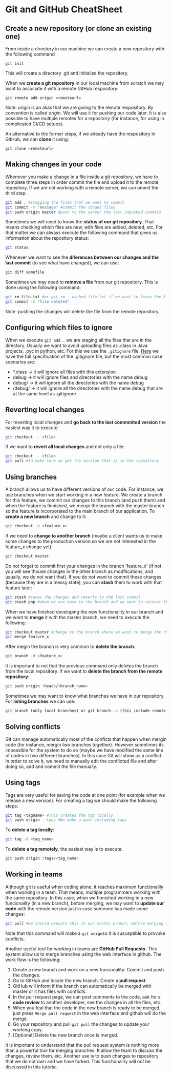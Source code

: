# Git and GitHub CheatSheet
## Create a new repository (or clone an existing one)
From inside a directory in our machine we can create a new repository with the following command
```
git init
```
This will create a directory .git and initialize the repository.

When we **create a git repository** in our local machine from scratch we may want to associate it with a remote GitHub respository:
```git
git remote add origin <remoteurl>
```
Note: *origin* is an alias that we are giving to the remote respository. By convention is called *origin*. We will use it for pushing our code later. It is also possible to have multiple remotes for a repository (for instance, for using in complicated CI/CD setups).

An alternative to the former steps, if we already have the respository in GitHub, we can **clone** it using:
```
git clone <remoteurl>
```
## Making changes in your code
Whenever you make a change in a file inside a git repository, we have to complete three steps in order commit the file and upload it to the remote repository. If we are not working with a remote server, we can ommit the third step:
```bash
git add . #stagging the files that we want to commit
git commit -m "message" #commit the staged files
git push origin master #push to the server the last unpushed commits
```
Sometimes we will need to know the **status of our git repository**. That means checking which files are new, with files are added, deleted, etc. For that matter we can always execute the following command that gives us information about the repository status:
```bash
git status
```
Whenever we want to see the **diferences between our changes and the last commit** (to see what have changed), we can use:
```bash
git diff somefile
```

Sometimes we may need to **remove a file** from our git repository. This is done using the following command:
```bash
git rm file.txt #or git rm --cached file.txt if we want to leave the file in our filessystem
git commit -m "file deleted"
```
Note: pushing the changes will delete the file from the remote repository.

## Configuring which files to ignore
When we execute `git add .` we are staging all the files that are in the directory. Usually we want to avoid uploading files as .class in Java projects, .pyc in python, etc. For this we use the `.gitignore` file. [Here](https://git-scm.com/docs/gitignore) we have the full specification of the .gitignore file, but the most common case scenarios are:
* *.class -> it will ignore all files with this extension
* debug -> it will ignore files and directories with the name debug
* debug/ -> it will ignore all the directories with the name debug
* /debug/ -> it will ignore all the directories with the name debug that are at the same level as .gitignore

## Reverting local changes
For reverting local changes and **go back to the last commmited version** the easiest way it to execute:
```bash
git checkout -- <file>
```
If we want to **revert all local changes** and not only a file:
```bash
git checkout -- <file>
git pull #to make sure we get the version that is in the repository
```

## Using branches
A branch allows us to have different versions of our code. For instance, we use branches when we start working in a new feature. We create a branch for this feature, we commit our changes to this branch (and push them) and when the feature is finnished, we merge the branch with the master branch so the feature is incorporated to the main branch of our application. To **create a new branch** and change to it:
```bash
git checkout -b <feature_x>
```
If we need to **change to another branch** (maybe a client wants us to make some changes to the production version so we are not interested in the feature_x change yet):
```bash
git checkout master
```
Do not forget to commit first your changes in the branch 'feature_x' (if not you will see thouse changes in the other branch as modfiications, and usually, we do not want that). If you do not want to commit these changes (because they are in a messy state), you can **stash** them to work with that feature later:
```bash
git stash #saves the changes and reverts to the last commit
git stash pop #when we are back to the branch and we want to recover the stashed changes
```

When we have finished developing the new functionality in our branch and we want to **merge** it with the master branch, we need to execute the following:
```bash
git checkout master #change to the branch where we want to merge the changes
git merge feature_x
```

After megin the branch is very common to **delete the branch**:
```bash
git branch -d <feature_x>
```
It is important to not that the previous command only deletes the branch from the local repository. If we want to **delete the branch from the remote repository**:
```bash
git push origin :heads/<branch_name>
```

Sometimes we may want to know what branches we have in our repository. For **listing branches** we can use: 
```bash
git branch (only local branches) or git branch -a (this include remote branches as well)
```

## Solving conflicts
Git can manage automatically most of the conflcts that happen when mergin code (for instance, mergin two branches together). However sometimes its impossible for the system to do so (maybe we have modified the same line of codes in two different branches). In this case Git will show us a conflict. In order to solve it, we need to manually edit the conflicted file and after doing so, add and commit the file manually.

## Using tags
Tags are very useful for saving the code at one point (for example when we release a new version). For creating a tag we should make the following steps:
```bash
git tag <tagname> #This creates the tag locally
git push origin --tags #We make a push including tags
```
To **delete a tag locally**:
```bash
git tag -d <tag_name>
```
To **delete a tag remotely**, the easiest way is to execute:
```bash
git push origin :tags/<tag_name> 
```

## Working in teams
Although git is useful when coding alone, it reaches maximum functionalily when working in a team. That means, multiple programmers working with the same repository. In this case, when we finnished working in a new funcionality (in a new branch), before merging, we may want to **update our code** with the remote version just in case someone has made some changes:
```bash
git pull #we should execute this in our master branch, before merging our changes
```
Note that this command will make a `git merge`so it is susceptible to provoke conflicts. 

Another useful tool for working in teams are **GitHub Pull Requests**. This system allow us to merge branches using the web interface in github. The work flow is the following:
1. Create a new branch and work on a new funcionality. Commit and push the changes.
2. Go to GitHub and locate the new branch. Create a **pull request**.
3. GitHub will inform if the branch can automatically be merged with master or it has files with conflicts.
4. In the pull request page, we can post comments to the code, ask for a **code review** to another developer, see the changes in all the files, etc. 
5. When you feal that the code in the new branch is ready to be merged, just press `Merge pull request` in the web interface and github will do the merge.
6. Go your repository and pull `git pull` the changes to update your working copy.
7. [Optional] Delete the new branch once is merged.

It is important to understand that the pull request system is nothing more than a powerful tool for merging branches. It allow the team to discuss the changes, review them, etc. Another use is to push changes to repository that we do not own and we have forked. This functionality will not be discussed in this tutorial.


